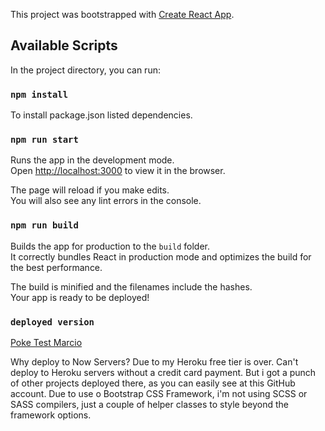This project was bootstrapped with [Create React App](https://github.com/facebook/create-react-app).

## Available Scripts

In the project directory, you can run:

### `npm install`

To install package.json listed dependencies.

### `npm run start`

Runs the app in the development mode.<br />
Open [http://localhost:3000](http://localhost:3000) to view it in the browser.

The page will reload if you make edits.<br />
You will also see any lint errors in the console.

### `npm run build`

Builds the app for production to the `build` folder.<br />
It correctly bundles React in production mode and optimizes the build for the best performance.

The build is minified and the filenames include the hashes.<br />
Your app is ready to be deployed!

### `deployed version`
[Poke Test Marcio](https://poke-teste.now.sh/)

Why deploy to Now Servers? Due to my Heroku free tier is over. Can't deploy to Heroku servers without a credit card payment.
But i got a punch of other projects deployed there, as you can easily see at this GitHub account.
Due to use o Bootstrap CSS Framework, i'm not using SCSS or SASS compilers, just a couple of helper classes to style beyond the framework options.


